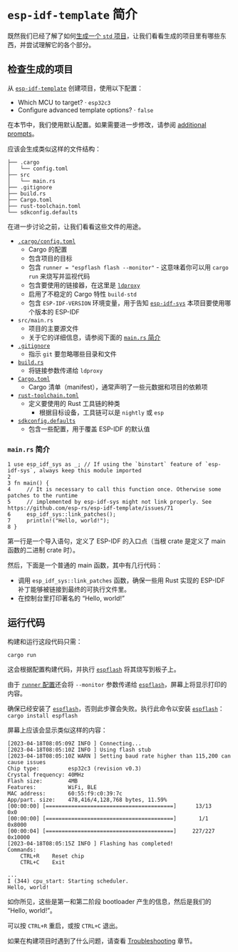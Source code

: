 # `esp-idf-template` 简介

既然我们已经了解了如何[生成一个 `std` 项目][generate-std]，让我们看看生成的项目里有哪些东西，并尝试理解它的各个部分。

[generate-std]: ./index.md

## 检查生成的项目

从 [`esp-idf-template`][esp-idf-template] 创建项目，使用以下配置：
- Which MCU to target? · `esp32c3`
- Configure advanced template options? · `false`

在本节中，我们使用默认配置。如果需要进一步修改，请参阅 [additional prompts][prompts]。

应该会生成类似这样的文件结构：

```text
├── .cargo
│   └── config.toml
├── src
│   └── main.rs
├── .gitignore
├── build.rs
├── Cargo.toml
├── rust-toolchain.toml
└── sdkconfig.defaults
```

在进一步讨论之前，让我们看看这些文件的用途。

- [`.cargo/config.toml`][config-toml]
    - Cargo 的配置
    - 包含项目的目标
    - 包含 `runner = "espflash flash --monitor"` - 这意味着你可以用 `cargo run` 来烧写并监视代码
    - 包含要使用的链接器，在这里是 [`ldproxy`][ldproxy]
    - 启用了不稳定的 Cargo 特性 `build-std`
    - 包含 `ESP-IDF-VERSION` 环境变量，用于告知 [`esp-idf-sys`][esp-idf-sys] 本项目要使用哪个版本的 ESP-IDF
- `src/main.rs`
    - 项目的主要源文件
    - 关于它的详细信息，请参阅下面的 [`main.rs` 简介][main-rs]
- [`.gitignore`][gitignore]
    - 指示 `git` 要忽略哪些目录和文件
- [`build.rs`][build-rs]
    - 将链接参数传递给 `ldproxy`
- [`Cargo.toml`][cargo-toml]
    - Cargo 清单（manifest），通常声明了一些元数据和项目的依赖项
- [`rust-toolchain.toml`][rust-toolchain-toml]
    - 定义要使用的 Rust 工具链的种类
      - 根据目标设备，工具链可以是 `nightly` 或 `esp`
- [`sdkconfig.defaults`][sdkconfig-defaults]
    - 包含一些配置，用于覆盖 ESP-IDF 的默认值

[esp-idf-template]: https://github.com/esp-rs/esp-idf-template
[prompts]: https://github.com/esp-rs/esp-idf-template#generate-the-project
[main-rs]:#mainrs-简介
[config-toml]: https://doc.rust-lang.org/cargo/reference/config.html
[ldproxy]: https://github.com/esp-rs/embuild/tree/master/ldproxy
[esp-idf-sys]: https://github.com/esp-rs/esp-idf-sys
[gitignore]: https://git-scm.com/docs/gitignore
[build-rs]: https://doc.rust-lang.org/cargo/reference/build-scripts.html
[cargo-toml]: https://doc.rust-lang.org/cargo/reference/manifest.html
[rust-toolchain-toml]: https://rust-lang.github.io/rustup/overrides.html#the-toolchain-file
[sdkconfig-defaults]: https://docs.espressif.com/projects/esp-idf/en/latest/esp32/api-guides/build-system.html#custom-sdkconfig-defaults

### `main.rs` 简介

```rust,ignore
1 use esp_idf_sys as _; // If using the `binstart` feature of `esp-idf-sys`, always keep this module imported
2
3 fn main() {
4     // It is necessary to call this function once. Otherwise some patches to the runtime
5     // implemented by esp-idf-sys might not link properly. See https://github.com/esp-rs/esp-idf-template/issues/71
6     esp_idf_sys::link_patches();
7     println!("Hello, world!");
8 }
```

第一行是一个导入语句，定义了 ESP-IDF 的入口点（当根 crate 是定义了 main 函数的二进制 crate 时）。

然后，下面是一个普通的 main 函数，其中有几行代码：
- 调用 `esp_idf_sys::link_patches` 函数，确保一些用 Rust 实现的 ESP-IDF 补丁能够被链接到最终的可执行文件里。
- 在控制台里打印著名的 “Hello, world!”

## 运行代码

构建和运行这段代码只需：

```shell
cargo run
```

这会根据配置构建代码，并执行 [`espflash`][espflash] 将其烧写到板子上。

由于 [`runner` 配置][runner-config]还会将 `--monitor` 参数传递给 [`espflash`][espflash]，屏幕上将显示打印的内容。

确保已经安装了 [`espflash`][espflash]，否则此步骤会失败。执行此命令以安装 [`espflash`][espflash]：
`cargo install espflash`

屏幕上应该会显示类似这样的内容：

```text
[2023-04-18T08:05:09Z INFO ] Connecting...
[2023-04-18T08:05:10Z INFO ] Using flash stub
[2023-04-18T08:05:10Z WARN ] Setting baud rate higher than 115,200 can cause issues
Chip type:         esp32c3 (revision v0.3)
Crystal frequency: 40MHz
Flash size:        4MB
Features:          WiFi, BLE
MAC address:       60:55:f9:c0:39:7c
App/part. size:    478,416/4,128,768 bytes, 11.59%
[00:00:00] [========================================]      13/13      0x0
[00:00:00] [========================================]       1/1       0x8000
[00:00:04] [========================================]     227/227     0x10000
[2023-04-18T08:05:15Z INFO ] Flashing has completed!
Commands:
    CTRL+R    Reset chip
    CTRL+C    Exit

...
I (344) cpu_start: Starting scheduler.
Hello, world!
```

如你所见，这些是第一和第二阶段 bootloader 产生的信息，然后是我们的 “Hello, world!”。

可以按 `CTRL+R` 重启，或按 `CTRL+C` 退出。

如果在构建项目时遇到了什么问题，请查看 [Troubleshooting][troubleshooting] 章节。

[espflash]: https://github.com/esp-rs/espflash/tree/main/espflash
[runner-config]: https://doc.rust-lang.org/cargo/reference/config.html#targettriplerunner
[troubleshooting]: ../../troubleshooting/index.md

